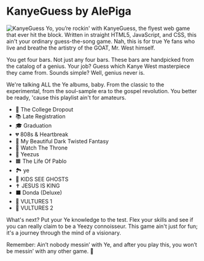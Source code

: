 # KanyeGuess by AlePiga
<img src="https://files.catbox.moe/7aaxft.jpeg" alt="KanyeGuess">
Yo, you’re rockin' with KanyeGuess, the flyest web game that ever hit the block. Written in straight HTML5, JavaScript, and CSS, this ain't your ordinary guess-the-song game. Nah, this is for true Ye fans who live and breathe the artistry of the GOAT, Mr. West himself.

You get four bars. Not just any four bars. These bars are handpicked from the catalog of a genius. Your job? Guess which Kanye West masterpiece they came from. Sounds simple? Well, genius never is.

We're talking ALL the Ye albums, baby. From the classic to the experimental, from the soul-sample era to the gospel revolution. You better be ready, 'cause this playlist ain't for amateurs.

- 🐻 The College Dropout
- 📚 Late Registration
- 🎓 Graduation
- 💔 808s & Heartbreak
- 🌌 My Beautiful Dark Twisted Fantasy
- 👑 Watch The Throne
- 💽 Yeezus
- 🟧 The Life Of Pablo
- 🏞️ ye
- 👻 KIDS SEE GHOSTS
- ✝️ JESUS IS KING
- ⬛ Donda (Deluxe)
- 🦅 VULTURES 1
- 🦅 VULTURES 2

What's next?
Put your Ye knowledge to the test. Flex your skills and see if you can really claim to be a Yeezy connoisseur. This game ain't just for fun; it's a journey through the mind of a visionary.
 
Remember: Ain’t nobody messin’ with Ye, and after you play this, you won’t be messin’ with any other game. 🐐
